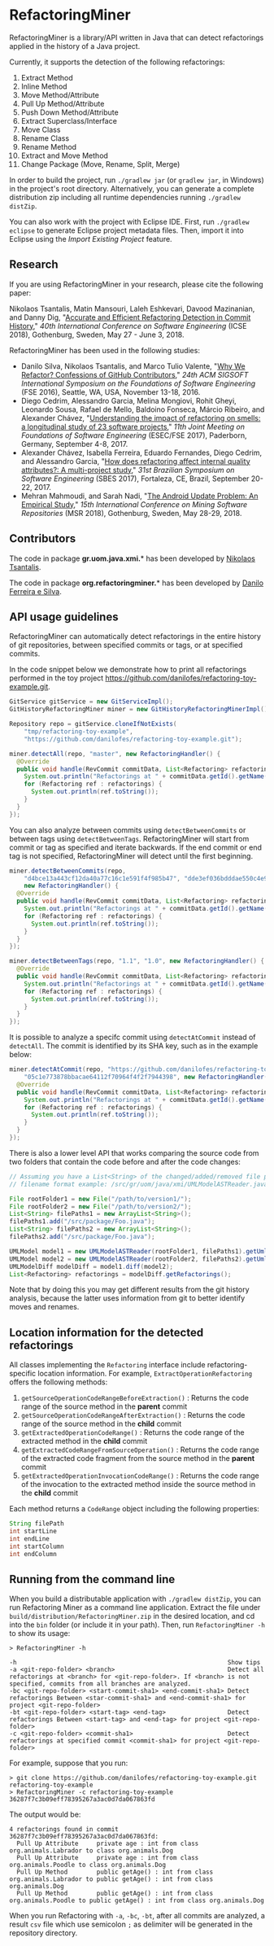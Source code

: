 # RefactoringMiner
RefactoringMiner is a library/API written in Java that can detect refactorings applied in the history of a Java project.

Currently, it supports the detection of the following refactorings:

1. Extract Method
2. Inline Method
3. Move Method/Attribute
4. Pull Up Method/Attribute
5. Push Down Method/Attribute
6. Extract Superclass/Interface
7. Move Class
8. Rename Class
9. Rename Method
10. Extract and Move Method
11. Change Package (Move, Rename, Split, Merge)

In order to build the project, run `./gradlew jar` (or `gradlew jar`, in Windows) in the project's root directory.
Alternatively, you can generate a complete distribution zip including all runtime dependencies running `./gradlew distZip`.

You can also work with the project with Eclipse IDE. First, run `./gradlew eclipse` to generate Eclipse project metadata files. Then, import it into Eclipse using the *Import Existing Project* feature.

## Research ##
If you are using RefactoringMiner in your research, please cite the following paper:

Nikolaos Tsantalis, Matin Mansouri, Laleh Eshkevari, Davood Mazinanian, and Danny Dig, "[Accurate and Efficient Refactoring Detection in Commit History](https://users.encs.concordia.ca/~nikolaos/publications/ICSE_2018.pdf)," *40th International Conference on Software Engineering* (ICSE 2018), Gothenburg, Sweden, May 27 - June 3, 2018.

RefactoringMiner has been used in the following studies:
* Danilo Silva, Nikolaos Tsantalis, and Marco Tulio Valente, "[Why We Refactor? Confessions of GitHub Contributors](https://doi.org/10.1145/2950290.2950305)," *24th ACM SIGSOFT International Symposium on the Foundations of Software Engineering* (FSE 2016), Seattle, WA, USA, November 13-18, 2016.
* Diego Cedrim, Alessandro Garcia, Melina Mongiovi, Rohit Gheyi, Leonardo Sousa, Rafael de Mello, Baldoino Fonseca, Márcio Ribeiro, and Alexander Chávez, "[Understanding the impact of refactoring on smells: a longitudinal study of 23 software projects](https://doi.org/10.1145/3106237.3106259)," *11th Joint Meeting on Foundations of Software Engineering* (ESEC/FSE 2017), Paderborn, Germany, September 4-8, 2017.
* Alexander Chávez, Isabella Ferreira, Eduardo Fernandes, Diego Cedrim, and Alessandro Garcia, "[How does refactoring affect internal quality attributes?: A multi-project study](https://doi.org/10.1145/3131151.3131171)," *31st Brazilian Symposium on Software Engineering* (SBES 2017), Fortaleza, CE, Brazil, September 20-22, 2017.
* Mehran Mahmoudi, and Sarah Nadi, "[The Android Update Problem: An Empirical Study](https://arxiv.org/abs/1801.02716)," 	*15th International Conference on Mining Software Repositories* (MSR 2018), Gothenburg, Sweden, May 28-29, 2018.

## Contributors ##
The code in package **gr.uom.java.xmi.*** has been developed by [Nikolaos Tsantalis](https://github.com/tsantalis).

The code in package **org.refactoringminer.*** has been developed by [Danilo Ferreira e Silva](https://github.com/danilofes).

## API usage guidelines ##

RefactoringMiner can automatically detect refactorings in the entire history of 
git repositories, between specified commits or tags, or at specified commits.

In the code snippet below we demonstrate how to print all refactorings performed
in the toy project https://github.com/danilofes/refactoring-toy-example.git.

```java
GitService gitService = new GitServiceImpl();
GitHistoryRefactoringMiner miner = new GitHistoryRefactoringMinerImpl();

Repository repo = gitService.cloneIfNotExists(
    "tmp/refactoring-toy-example",
    "https://github.com/danilofes/refactoring-toy-example.git");

miner.detectAll(repo, "master", new RefactoringHandler() {
  @Override
  public void handle(RevCommit commitData, List<Refactoring> refactorings) {
    System.out.println("Refactorings at " + commitData.getId().getName());
    for (Refactoring ref : refactorings) {
      System.out.println(ref.toString());
    }
  }
});
```

You can also analyze between commits using `detectBetweenCommits` or between tags using `detectBetweenTags`. RefactoringMiner will start from commit or tag as specified and iterate backwards. If the end commit or end tag is not specified, RefactoringMiner will detect until the first beginning.

```java
miner.detectBetweenCommits(repo, 
    "d4bce13a443cf12da40a77c16c1e591f4f985b47", "dde3ef036bdddae550c4e98373db4c81d77b5043",
    new RefactoringHandler() {
  @Override
  public void handle(RevCommit commitData, List<Refactoring> refactorings) {
    System.out.println("Refactorings at " + commitData.getId().getName());
    for (Refactoring ref : refactorings) {
      System.out.println(ref.toString());
    }
  }
});
```

```java
miner.detectBetweenTags(repo, "1.1", "1.0", new RefactoringHandler() {
  @Override
  public void handle(RevCommit commitData, List<Refactoring> refactorings) {
    System.out.println("Refactorings at " + commitData.getId().getName());
    for (Refactoring ref : refactorings) {
      System.out.println(ref.toString());
    }
  }
});
```

It is possible to analyze a specifc commit using `detectAtCommit` instead of `detectAll`. The commit
is identified by its SHA key, such as in the example below:

```java
miner.detectAtCommit(repo, "https://github.com/danilofes/refactoring-toy-example.git",
    "05c1e773878bbacae64112f70964f4f2f7944398", new RefactoringHandler() {
  @Override
  public void handle(RevCommit commitData, List<Refactoring> refactorings) {
    System.out.println("Refactorings at " + commitData.getId().getName());
    for (Refactoring ref : refactorings) {
      System.out.println(ref.toString());
    }
  }
});
```

There is also a lower level API that works comparing the source code from two
folders that contain the code before and after the code changes:  

```java
// Assuming you have a List<String> of the changed/added/removed file paths from version1 to version2
// filename format example: /src/gr/uom/java/xmi/UMLModelASTReader.java

File rootFolder1 = new File("/path/to/version1/");
File rootFolder2 = new File("/path/to/version2/");
List<String> filePaths1 = new ArrayList<String>();
filePaths1.add("/src/package/Foo.java");
List<String> filePaths2 = new ArrayList<String>();
filePaths2.add("/src/package/Foo.java");

UMLModel model1 = new UMLModelASTReader(rootFolder1, filePaths1).getUmlModel();
UMLModel model2 = new UMLModelASTReader(rootFolder2, filePaths2).getUmlModel();
UMLModelDiff modelDiff = model1.diff(model2);
List<Refactoring> refactorings = modelDiff.getRefactorings();
```

Note that by doing this you may get different results from the git history analysis, because
the latter uses information from git to better identify moves and renames.

## Location information for the detected refactorings ##
All classes implementing the `Refactoring` interface include refactoring-specific location information.
For example, `ExtractOperationRefactoring` offers the following methods:

1. `getSourceOperationCodeRangeBeforeExtraction()` : Returns the code range of the source method in the **parent** commit
2. `getSourceOperationCodeRangeAfterExtraction()` : Returns the code range of the source method in the **child** commit
3. `getExtractedOperationCodeRange()` : Returns the code range of the extracted method in the **child** commit
4. `getExtractedCodeRangeFromSourceOperation()` : Returns the code range of the extracted code fragment from the source method in the **parent** commit
5. `getExtractedOperationInvocationCodeRange()` : Returns the code range of the invocation to the extracted method inside the source method in the **child** commit

Each method returns a `CodeRange` object including the following properties:
```java
String filePath
int startLine
int endLine
int startColumn
int endColumn
```

## Running from the command line ##

When you build a distributable application with `./gradlew distZip`, you can run Refactoring Miner as a command line application. Extract the file under `build/distribution/RefactoringMiner.zip` in the desired location, and cd into the `bin` folder (or include it in your path). Then, run `RefactoringMiner -h` to show its usage:

    > RefactoringMiner -h

	-h															Show tips
	-a <git-repo-folder> <branch>								Detect all refactorings at <branch> for <git-repo-folder>. If <branch> is not specified, commits from all branches are analyzed.
	-bc <git-repo-folder> <start-commit-sha1> <end-commit-sha1>	Detect refactorings Between <star-commit-sha1> and <end-commit-sha1> for project <git-repo-folder>
	-bt <git-repo-folder> <start-tag> <end-tag>					Detect refactorings Between <start-tag> and <end-tag> for project <git-repo-folder>
	-c <git-repo-folder> <commit-sha1>							Detect refactorings at specified commit <commit-sha1> for project <git-repo-folder>
	
For example, suppose that you run:

    > git clone https://github.com/danilofes/refactoring-toy-example.git refactoring-toy-example
    > RefactoringMiner -c refactoring-toy-example 36287f7c3b09eff78395267a3ac0d7da067863fd

The output would be:

    4 refactorings found in commit 36287f7c3b09eff78395267a3ac0d7da067863fd:
      Pull Up Attribute     private age : int from class org.animals.Labrador to class org.animals.Dog
      Pull Up Attribute     private age : int from class org.animals.Poodle to class org.animals.Dog
      Pull Up Method        public getAge() : int from class org.animals.Labrador to public getAge() : int from class org.animals.Dog
      Pull Up Method        public getAge() : int from class org.animals.Poodle to public getAge() : int from class org.animals.Dog

When you run Refactoring with `-a`, `-bc`, `-bt`, after all commits are analyzed, a result `csv` file which use semicolon `;` as delimiter will be generated in the repository directory.
